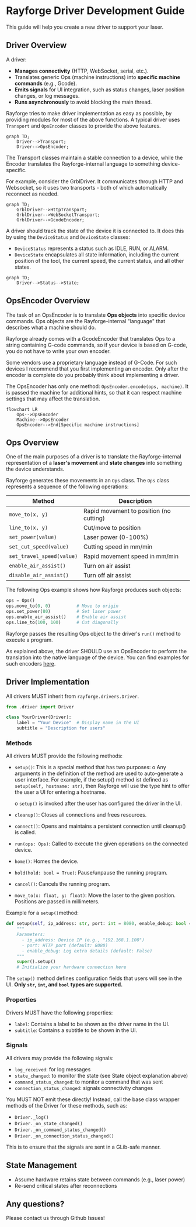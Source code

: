 # Rayforge Driver Development Guide

This guide will help you create a new driver to support your laser.

## Driver Overview

A driver:

- **Manages connectivity** (HTTP, WebSocket, serial, etc.).
- Translates generic Ops (machine instructions) into **specific machine commands**
  (e.g., Gcode).
- **Emits signals** for UI integration, such as status changes, laser position
  changes, or log messages.
- **Runs asynchronously** to avoid blocking the main thread.

Rayforge tries to make driver implementation as easy as possible, by providing
modules for most of the above functions. A typical driver uses `Transport` and
`OpsEncoder` classes to provide the above features.

```mermaid
graph TD;
    Driver-->Transport;
    Driver-->OpsEncoder;
```

The Transport classes maintain a stable connection to a device, while the Encoder
translates the Rayforge-internal language to something device-specific.

For example, consider the GrblDriver. It communicates through HTTP and Websocket,
so it uses two transports - both of which automatically reconnect as needed.

```mermaid
graph TD;
    GrblDriver-->HttpTransport;
    GrblDriver-->WebSocketTransport;
    GrblDriver-->GcodeEncoder;
```

A driver should track the state of the device it is connected to. It does this
by using the `DeviceStatus` and `DeviceState` classes:

- `DeviceStatus` represents a status such as IDLE, RUN, or ALARM.
- `DeviceState` encapsulates all state information, including the current
  position of the tool, the current speed, the current status, and
  all other states.

```mermaid
graph TD;
    Driver-->Status-->State;
```


## OpsEncoder Overview

The task of an OpsEncoder is to translate **Ops objects** into specific
device commands. Ops objects are the Rayforge-internal "language" that
describes what a machine should do.

Rayforge already comes with a GcodeEncoder that translates Ops to a
string containing G-code commands, so if your device is based on G-code,
you do not have to write your own encoder.

Some vendors use a proprietary language instead of G-Code. For
such devices I recommend that you first implementing an encoder. Only
after the encoder is complete do you probably think about implementing
a driver.

The OpsEncoder has only one method: `OpsEncoder.encode(ops, machine)`.
It is passed the machine for additional hints, so that it can respect
machine settings that may affect the translation.

```mermaid
flowchart LR
    Ops-->OpsEncoder
    Machine-->OpsEncoder
    OpsEncoder-->End[Specific machine instructions]
```


## Ops Overview

One of the main purposes of a driver is to translate the Rayforge-internal
representation of a **laser's movement** and **state changes** into something the
device understands.

Rayforge generates these movements in an `Ops` class. The `Ops` class
represents a sequence of the following operations:

| Method                    | Description                                |
| ------------------------- | ------------------------------------------ |
| `move_to(x, y)`           | Rapid movement to position (no cutting)    |
| `line_to(x, y)`           | Cut/move to position                       |
| `set_power(value)`        | Laser power (0-100%)                       |
| `set_cut_speed(value)`    | Cutting speed in mm/min                    |
| `set_travel_speed(value)` | Rapid movement speed in mm/min             |
| `enable_air_assist()`     | Turn on air assist                         |
| `disable_air_assist()`    | Turn off air assist                        |

The following Ops example shows how Rayforge produces such objects:

```python
ops = Ops()
ops.move_to(0, 0)          # Move to origin
ops.set_power(80)          # Set laser power
ops.enable_air_assist()    # Enable air assist
ops.line_to(100, 100)      # Cut diagonally
```

Rayforge passes the resulting Ops object to the driver's `run()` method to
execute a program.

As explained above, the driver SHOULD use an OpsEncoder to perform the translation
into the native language of the device.
You can find examples for such encoders [here](../rayforge/opsencoder/).


## Driver Implementation

All drivers MUST inherit from `rayforge.drivers.Driver`.

```python
from .driver import Driver

class YourDriver(Driver):
    label = "Your Device"  # Display name in the UI
    subtitle = "Description for users"
```

### Methods

All drivers MUST provide the following methods:

- `setup()`: This is a special method that has two purposes:
    o Any arguments in the definition of the method are used to
      auto-generate a user interface. For example, if the setup()
      method ist defined as `setup(self, hostname: str)`, then
      Rayforge will use the type hint to offer the user a UI
      for entering a hostname.

    o `setup()` is invoked after the user has configured the
       driver in the UI.

- `cleanup()`: Closes all connections and frees resources.
- `connect()`: Opens and maintains a persistent connection until cleanup()
   is called.
- `run(ops: Ops)`: Called to execute the given operations on the
   connected device.
- `home()`: Homes the device.
- `hold(hold: bool = True)`: Pause/unpause the running program.
- `cancel()`: Cancels the running program.
- `move_to(x: float, y: float)`: Move the laser to the given position.
   Positions are passed in millimeters.

Example for a `setup()`method:

```python
def setup(self, ip_address: str, port: int = 8080, enable_debug: bool = False):
    """
    Parameters:
      - ip_address: Device IP (e.g., "192.168.1.100")
      - port: HTTP port (default: 8080)
      - enable_debug: Log extra details (default: False)
    """
    super().setup()
    # Initialize your hardware connection here
```

The `setup()` method defines configuration fields that users will see in
the UI. **Only `str`, `int`, and `bool` types are supported.**

### Properties

Drivers MUST have the following properties:

- `label`: Contains a label to be shown as the driver name in the UI.
- `subtitle`: Contains a subtitle to be shown in the UI.

### Signals

All drivers may provide the following signals:

- `log_received`: for log messages
- `state_changed`: to monitor the state (see State object explanation above)
- `command_status_changed`: to monitor a command that was sent
- `connection_status_changed`: signals connectivity changes

You MUST NOT emit these directly! Instead, call the base class
wrapper methods of the Driver for these methods, such as:

- `Driver._log()`
- `Driver._on_state_changed()`
- `Driver._on_command_status_changed()`
- `Driver._on_connection_status_changed()`

This is to ensure that the signals are sent in a GLib-safe manner.


## State Management

- Assume hardware retains state between commands (e.g., laser power)
- Re-send critical states after reconnections


## Any questions?

Please contact us through Github Issues!
